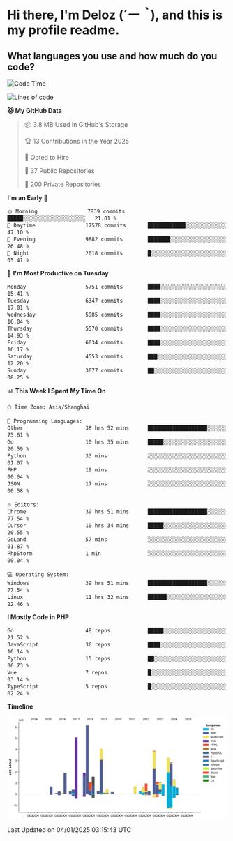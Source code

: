 # **Hi there, I'm Deloz (*´ー｀*), and this is my profile readme.**

## **What languages you use and how much do you code?**

<!--START_SECTION:waka-->
![Code Time](http://img.shields.io/badge/Code%20Time-5%2C425%20hrs%2049%20mins-blue)

![Lines of code](https://img.shields.io/badge/From%20Hello%20World%20I%27ve%20Written-42.0%20million%20lines%20of%20code-blue)

**🐱 My GitHub Data** 

> 📦 3.8 MB Used in GitHub's Storage 
 > 
> 🏆 13 Contributions in the Year 2025
 > 
> 💼 Opted to Hire
 > 
> 📜 37 Public Repositories 
 > 
> 🔑 200 Private Repositories 
 > 
**I'm an Early 🐤** 

```text
🌞 Morning                7839 commits        █████░░░░░░░░░░░░░░░░░░░░   21.01 % 
🌆 Daytime                17578 commits       ████████████░░░░░░░░░░░░░   47.10 % 
🌃 Evening                9882 commits        ███████░░░░░░░░░░░░░░░░░░   26.48 % 
🌙 Night                  2018 commits        █░░░░░░░░░░░░░░░░░░░░░░░░   05.41 % 
```
📅 **I'm Most Productive on Tuesday** 

```text
Monday                   5751 commits        ████░░░░░░░░░░░░░░░░░░░░░   15.41 % 
Tuesday                  6347 commits        ████░░░░░░░░░░░░░░░░░░░░░   17.01 % 
Wednesday                5985 commits        ████░░░░░░░░░░░░░░░░░░░░░   16.04 % 
Thursday                 5570 commits        ████░░░░░░░░░░░░░░░░░░░░░   14.93 % 
Friday                   6034 commits        ████░░░░░░░░░░░░░░░░░░░░░   16.17 % 
Saturday                 4553 commits        ███░░░░░░░░░░░░░░░░░░░░░░   12.20 % 
Sunday                   3077 commits        ██░░░░░░░░░░░░░░░░░░░░░░░   08.25 % 
```


📊 **This Week I Spent My Time On** 

```text
🕑︎ Time Zone: Asia/Shanghai

💬 Programming Languages: 
Other                    38 hrs 52 mins      ███████████████████░░░░░░   75.61 % 
Go                       10 hrs 35 mins      █████░░░░░░░░░░░░░░░░░░░░   20.59 % 
Python                   33 mins             ░░░░░░░░░░░░░░░░░░░░░░░░░   01.07 % 
PHP                      19 mins             ░░░░░░░░░░░░░░░░░░░░░░░░░   00.64 % 
JSON                     17 mins             ░░░░░░░░░░░░░░░░░░░░░░░░░   00.58 % 

🔥 Editors: 
Chrome                   39 hrs 51 mins      ███████████████████░░░░░░   77.54 % 
Cursor                   10 hrs 34 mins      █████░░░░░░░░░░░░░░░░░░░░   20.55 % 
GoLand                   57 mins             ░░░░░░░░░░░░░░░░░░░░░░░░░   01.87 % 
PhpStorm                 1 min               ░░░░░░░░░░░░░░░░░░░░░░░░░   00.04 % 

💻 Operating System: 
Windows                  39 hrs 51 mins      ███████████████████░░░░░░   77.54 % 
Linux                    11 hrs 32 mins      ██████░░░░░░░░░░░░░░░░░░░   22.46 % 
```

**I Mostly Code in PHP** 

```text
Go                       48 repos            █████░░░░░░░░░░░░░░░░░░░░   21.52 % 
JavaScript               36 repos            ████░░░░░░░░░░░░░░░░░░░░░   16.14 % 
Python                   15 repos            ██░░░░░░░░░░░░░░░░░░░░░░░   06.73 % 
Vue                      7 repos             █░░░░░░░░░░░░░░░░░░░░░░░░   03.14 % 
TypeScript               5 repos             █░░░░░░░░░░░░░░░░░░░░░░░░   02.24 % 
```



**Timeline**

![Lines of Code chart](https://raw.githubusercontent.com/deloz/deloz/main/assets/bar_graph.png)


 Last Updated on 04/01/2025 03:15:43 UTC
<!--END_SECTION:waka-->

